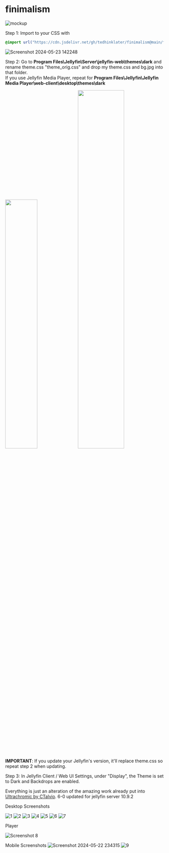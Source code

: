 # finimalism
![mockup](https://github.com/tedhinklater/finimalism/assets/66086488/3c357314-f4e8-4e97-bbd2-7b59afd9589f)

Step 1: Import to your CSS with

```css
@import url("https://cdn.jsdelivr.net/gh/tedhinklater/finimalism@main/finimalism6-0.css");

```
![Screenshot 2024-05-23 142248](https://github.com/tedhinklater/finimalism/assets/66086488/9491a9d6-76b5-4aaf-a5cd-d81fce677d30)

Step 2: Go to **Program Files\Jellyfin\Server\jellyfin-web\themes\dark** and rename theme.css "theme_orig.css" and drop my theme.css and bg.jpg into that folder.<br>
If you use Jellyfin Media Player, repeat for **Program Files\Jellyfin\Jellyfin Media Player\web-client\desktop\themes\dark**

<img src="https://github.com/tedhinklater/finimalism/assets/66086488/38eef263-460c-4994-b214-e9b07cf051fb" width=45%>
<img src="https://github.com/tedhinklater/finimalism/assets/66086488/584196c3-8adc-4d92-866f-5dd75cfa2872" width=54%>

**IMPORTANT**: If you update your Jellyfin's version, it'll replace theme.css so repeat step 2 when updating.

Step 3: In Jellyfin Client / Web UI Settings, under "Display", the Theme is set to Dark and Backdrops are enabled. 

Everything is just an alteration of the amazing work already put into [Ultrachromic by CTalvio](https://github.com/CTalvio/Ultrachromic). 6-0 updated for jellyfin server 10.9.2

Desktop Screenshots

![1](https://github.com/tedhinklater/finimalism/assets/66086488/e4e8ad3c-2db3-4067-8a56-e21140de5c55)
![2](https://github.com/tedhinklater/finimalism/assets/66086488/6e95c0e9-aff1-42eb-8919-7a652cdca6d4)
![3](https://github.com/tedhinklater/finimalism/assets/66086488/7e8ed3cf-eff4-402e-ac74-dda65ca04d87)
![4](https://github.com/tedhinklater/finimalism/assets/66086488/c5e4d1c5-da92-4ddd-b2d6-fbec9cfeaa58)
![5](https://github.com/tedhinklater/finimalism/assets/66086488/bd9815e8-a404-4309-9cd6-476e89adb972)
![6](https://github.com/tedhinklater/finimalism/assets/66086488/bedbcb10-515c-493f-8076-6862ba9e313e)
![7](https://github.com/tedhinklater/finimalism/assets/66086488/d423d167-23b3-41c9-ac88-98c11ba77807)

Player

<img src="https://github.com/tedhinklater/finimalism/assets/66086488/976319a8-09eb-4bb8-be4d-1ebbc53e9180" alt="Screenshot 8">


Mobile Screenshots
![Screenshot 2024-05-22 234315](https://github.com/tedhinklater/finimalism/assets/66086488/4ae944c4-1272-4cdd-ac44-0ba24c3de8ee)
![9](https://github.com/tedhinklater/finimalism/assets/66086488/39c46511-682d-478a-9b1e-8e3a61453b76)

